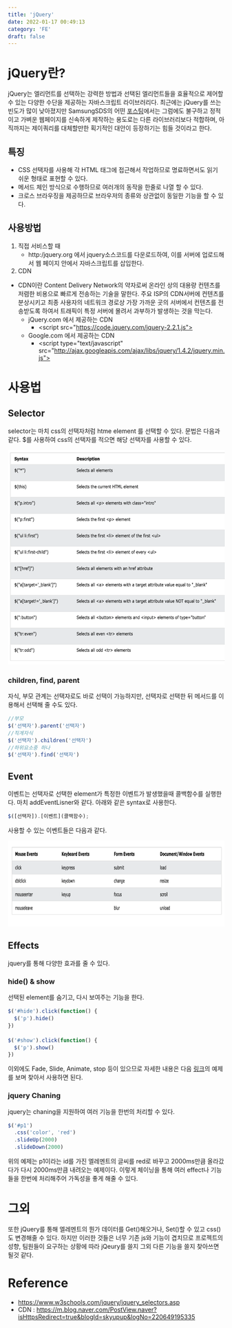 ```yaml
---
title: 'jQuery'
date: 2022-01-17 00:49:13
category: 'FE'
draft: false
---
```


<!-- <p align="center"><img src="1.png" height="300px" width="600px"></p> -->

# jQuery란?

jQuery는 엘리먼트를 선택하는 강력한 방법과 선택된 엘리먼트들을 효율적으로 제어할 수 있는 다양한 수단을 제공하는 자바스크립트 라이브러리다. 최근에는 jQuery를 쓰는 빈도가 많이 낮아졌지만 SamsungSDS의 어떤 [포스팅](https://www.samsungsds.com/kr/insights/jQuery.html)에서는 그럼에도 불구하고 정적이고 가벼운 웹페이지를 신속하게 제작하는 용도로는 다른 라이브러리보다 적합하며, 아직까지는 제이쿼리를 대체할만한 획기적인 대안이 등장하기는 힘들 것이라고 한다.

## 특징

- CSS 선택자를 사용해 각 HTML 태그에 접근해서 작업하므로 명료하면서도 읽기 쉬운 형태로 표현할 수 있다.
- 메서드 체인 방식으로 수행하므로 여러개의 동작을 한줄로 나열 할 수 있다.
- 크로스 브라우징을 제공하므로 브라우저의 종류와 상관없이 동일한 기능을 할 수 있다.

## 사용방법

1. 직접 서비스할 때
   - http:/jquery.org 에서 jquery소스코드를 다운로드하여, 이를 서버에 업로드해서 웹 페이지 안에서 자바스크립트를 삽입한다.
2. CDN

- CDN이란 Content Delivery Network의 약자로써 온라인 상의 대용량 컨텐츠를 저렴한 비용으로 빠르게 전송하는 기술을 말한다. 주요 ISP의 CDN서버에 컨텐츠를 분상시키고 최종 사용자의 네트워크 경로상 가장 가까운 곳의 서버에서 컨텐츠를 전송받도록 하여서 트래픽이 특정 서버에 몰려서 과부하가 발생하는 것을 막는다.
  - jQuery.com 에서 제공하는 CDN
    - \<script src="https://code.jquery.com/jquery-2.2.1.js"></script>
  - Google.com 에서 제공하는 CDN
    - \<script type="text/javascript" src="http://ajax.googleapis.com/ajax/libs/jquery/1.4.2/jquery.min.js"></script>

# 사용법

## Selector

selector는 마치 css의 선택자처럼 htme element 를 선택할 수 있다. 문법은 다음과 같다. \$를 사용하여 css의 선택자를 적으면 해당 선택자를 사용할 수 있다.

<p align="center"><img src="1.png" height="500px" width="600px"></p>

### children, find, parent

자식, 부모 관계는 선택자로도 바로 선택이 가능하지만, 선택자로 선택한 뒤 메서드를 이용해서 선택해 줄 수도 있다.

```js
//부모
$('선택자').parent('선택자')
//직계자식
$('선택자').children('선택자')
//하위요소중 하나
$('선택자').find('선택자')
```

## Event

이벤트는 선택자로 선택한 element가 특정한 이벤트가 발생했을때 콜백함수를 실행한다. 마치 addEventLisner와 같다. 아래와 같은 syntax로 사용한다.

```js
$([선택자]).[이벤트](콜백함수);
```

사용할 수 있는 이벤트들은 다음과 같다.

<p align="center"><img src="2.png" height="200px" width="600px"></p>

## Effects

jquery를 통해 다양한 효과를 줄 수 있다.

### hide() & show

선택된 element를 숨기고, 다시 보여주는 기능을 한다.

```js
$('#hide').click(function() {
  $('p').hide()
})

$('#show').click(function() {
  $('p').show()
})
```

이외에도 Fade, Slide, Animate, stop 등이 있으므로 자세한 내용은 다음 [링크](https://www.w3schools.com/jquery/jquery_slide.asp)의 예제를 보며 찾아서 사용하면 된다.

### jquery Chaning

jquery는 chaning을 지원하여 여러 기능을 한번의 처리할 수 있다.

```js
$('#p1')
  .css('color', 'red')
  .slideUp(2000)
  .slideDown(2000)
```

위의 예제는 p1이라는 id를 가진 엘레멘트의 글씨를 red로 바꾸고 2000ms만큼 올라갔다가 다시 2000ms만큼 내려오는 예제이다. 이렇게 체이닝을 통해 여러 effect나 기능들을 한번에 처리해주어 가독성을 좋게 해줄 수 있다.

# 그외

또한 jQuery를 통해 엘레멘트의 뭔가 데이터를 Get()해오거나, Set()할 수 있고 css()도 변경해줄 수 있다. 하지만 이러한 것들은 너무 기존 js와 기능이 겹치므로 프로젝트의 성향, 팀원들이 요구하는 상황에 따라 jQeury를 쓸지 그외 다른 기능을 쓸지 찾아쓰면 될것 같다.

# Reference

- https://www.w3schools.com/jquery/jquery_selectors.asp
- CDN : https://m.blog.naver.com/PostView.naver?isHttpsRedirect=true&blogId=skyupup&logNo=220649195335
